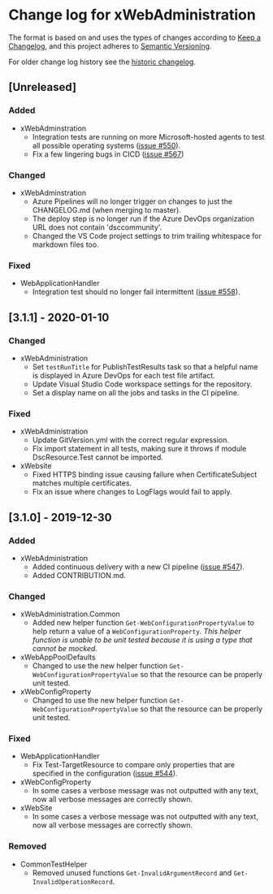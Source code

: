 # Change log for xWebAdministration

The format is based on and uses the types of changes according to [Keep a Changelog](https://keepachangelog.com/en/1.0.0/),
and this project adheres to [Semantic Versioning](https://semver.org/spec/v2.0.0.html).

For older change log history see the [historic changelog](HISTORIC_CHANGELOG.md).

## [Unreleased]

### Added

- xWebAdminstration
  - Integration tests are running on more Microsoft-hosted agents to
    test all possible operating systems ([issue #550](https://github.com/PowerShell/xWebAdministration/issues/550)).
  - Fix a few lingering bugs in CICD ([issue #567](https://github.com/PowerShell/xWebAdministration/issues/567))

### Changed

- xWebAdminstration
  - Azure Pipelines will no longer trigger on changes to just the CHANGELOG.md
    (when merging to master).
  - The deploy step is no longer run if the Azure DevOps organization URL
    does not contain 'dsccommunity'.
  - Changed the VS Code project settings to trim trailing whitespace for
    markdown files too.

### Fixed

- WebApplicationHandler
  - Integration test should no longer fail intermittent ([issue #558](https://github.com/PowerShell/xWebAdministration/issues/558)).

## [3.1.1] - 2020-01-10

### Changed

- xWebAdministration
  - Set `testRunTitle` for PublishTestResults task so that a helpful name is
    displayed in Azure DevOps for each test file artifact.
  - Update Visual Studio Code workspace settings for the repository.
  - Set a display name on all the jobs and tasks in the CI pipeline.

### Fixed

- xWebAdministration
  - Update GitVersion.yml with the correct regular expression.
  - Fix import statement in all tests, making sure it throws if module
    DscResource.Test cannot be imported.
- xWebsite
  - Fixed HTTPS binding issue causing failure when CertificateSubject matches
    multiple certificates.
  - Fix an issue where changes to LogFlags would fail to apply.

## [3.1.0] - 2019-12-30

### Added

- xWebAdministration
  - Added continuous delivery with a new CI pipeline
    ([issue #547](https://github.com/PowerShell/xWebAdministration/issues/547)).
  - Added CONTRIBUTION.md.

### Changed

- xWebAdministration.Common
  - Added new helper function `Get-WebConfigurationPropertyValue` to
    help return a value of a `WebConfigurationProperty`. *This helper*
    *function is unable to be unit tested because it is using a type*
    *that cannot be mocked.*
- xWebAppPoolDefaults
  - Changed to use the new helper function `Get-WebConfigurationPropertyValue`
    so that the resource can be properly unit tested.
- xWebConfigProperty
  - Changed to use the new helper function `Get-WebConfigurationPropertyValue`
    so that the resource can be properly unit tested.

### Fixed

- WebApplicationHandler
  - Fix Test-TargetResource to compare only properties that are specified
    in the configuration ([issue #544](https://github.com/PowerShell/xWebAdministration/issues/544)).
- xWebConfigProperty
  - In some cases a verbose message was not outputted with any text, now
    all verbose messages are correctly shown.
- xWebSite
  - In some cases a verbose message was not outputted with any text, now
    all verbose messages are correctly shown.

### Removed

- CommonTestHelper
  - Removed unused functions `Get-InvalidArgumentRecord` and
    `Get-InvalidOperationRecord`.
